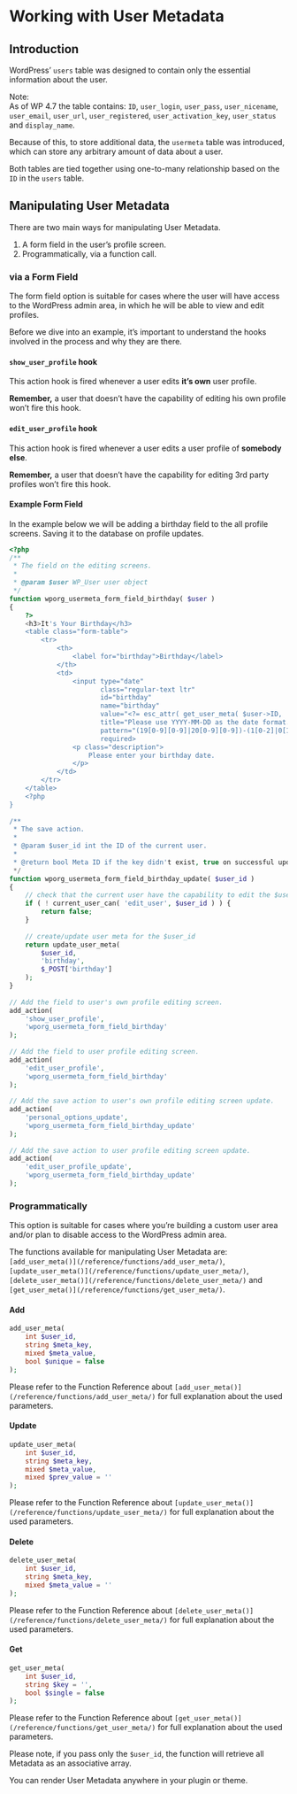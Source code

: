 # Working with User Metadata

## Introduction

WordPress’ `users` table was designed to contain only the essential information about the user.

Note:  
As of WP 4.7 the table contains: `ID`, `user_login`, `user_pass`, `user_nicename`, `user_email`, `user_url`, `user_registered`, `user_activation_key`, `user_status` and `display_name`.

Because of this, to store additional data, the `usermeta` table was introduced, which can store any arbitrary amount of data about a user.

Both tables are tied together using one-to-many relationship based on the `ID` in the `users` table.

## Manipulating User Metadata

There are two main ways for manipulating User Metadata.

1.  A form field in the user’s profile screen.
2.  Programmatically, via a function call.

### via a Form Field

The form field option is suitable for cases where the user will have access to the WordPress admin area, in which he will be able to view and edit profiles.

Before we dive into an example, it’s important to understand the hooks involved in the process and why they are there.

#### `show_user_profile` hook

This action hook is fired whenever a user edits **it’s own** user profile.

**Remember,** a user that doesn’t have the capability of editing his own profile won’t fire this hook.

#### `edit_user_profile` hook

This action hook is fired whenever a user edits a user profile of **somebody else**.

**Remember,** a user that doesn’t have the capability for editing 3rd party profiles won’t fire this hook.

#### Example Form Field

In the example below we will be adding a birthday field to the all profile screens. Saving it to the database on profile updates.

```php
<?php
/**
 * The field on the editing screens.
 *
 * @param $user WP_User user object
 */
function wporg_usermeta_form_field_birthday( $user )
{
    ?>
    <h3>It's Your Birthday</h3>
    <table class="form-table">
        <tr>
            <th>
                <label for="birthday">Birthday</label>
            </th>
            <td>
                <input type="date"
                       class="regular-text ltr"
                       id="birthday"
                       name="birthday"
                       value="<?= esc_attr( get_user_meta( $user->ID, 'birthday', true ) ) ?>"
                       title="Please use YYYY-MM-DD as the date format."
                       pattern="(19[0-9][0-9]|20[0-9][0-9])-(1[0-2]|0[1-9])-(3[01]|[21][0-9]|0[1-9])"
                       required>
                <p class="description">
                    Please enter your birthday date.
                </p>
            </td>
        </tr>
    </table>
    <?php
}
 
/**
 * The save action.
 *
 * @param $user_id int the ID of the current user.
 *
 * @return bool Meta ID if the key didn't exist, true on successful update, false on failure.
 */
function wporg_usermeta_form_field_birthday_update( $user_id )
{
    // check that the current user have the capability to edit the $user_id
    if ( ! current_user_can( 'edit_user', $user_id ) ) {
        return false;
    }
 
    // create/update user meta for the $user_id
    return update_user_meta(
        $user_id,
        'birthday',
        $_POST['birthday']
    );
}
 
// Add the field to user's own profile editing screen.
add_action(
    'show_user_profile',
    'wporg_usermeta_form_field_birthday'
);
 
// Add the field to user profile editing screen.
add_action(
    'edit_user_profile',
    'wporg_usermeta_form_field_birthday'
);
 
// Add the save action to user's own profile editing screen update.
add_action(
    'personal_options_update',
    'wporg_usermeta_form_field_birthday_update'
);
 
// Add the save action to user profile editing screen update.
add_action(
    'edit_user_profile_update',
    'wporg_usermeta_form_field_birthday_update'
);
```

### Programmatically

This option is suitable for cases where you’re building a custom user area and/or plan to disable access to the WordPress admin area.

The functions available for manipulating User Metadata are: `[add_user_meta()](/reference/functions/add_user_meta/)`, `[update_user_meta()](/reference/functions/update_user_meta/)`, `[delete_user_meta()](/reference/functions/delete_user_meta/)` and `[get_user_meta()](/reference/functions/get_user_meta/)`.

#### Add

```php
add_user_meta(
    int $user_id,
    string $meta_key,
    mixed $meta_value,
    bool $unique = false
);
```

Please refer to the Function Reference about `[add_user_meta()](/reference/functions/add_user_meta/)` for full explanation about the used parameters.

#### Update

```php
update_user_meta(
    int $user_id,
    string $meta_key,
    mixed $meta_value,
    mixed $prev_value = ''
);
```

Please refer to the Function Reference about `[update_user_meta()](/reference/functions/update_user_meta/)` for full explanation about the used parameters.

#### Delete

```php
delete_user_meta(
    int $user_id,
    string $meta_key,
    mixed $meta_value = ''
);
```

Please refer to the Function Reference about `[delete_user_meta()](/reference/functions/delete_user_meta/)` for full explanation about the used parameters.

#### Get

```php
get_user_meta(
    int $user_id,
    string $key = '',
    bool $single = false
);
```

Please refer to the Function Reference about `[get_user_meta()](/reference/functions/get_user_meta/)` for full explanation about the used parameters.

Please note, if you pass only the `$user_id`, the function will retrieve all Metadata as an associative array.

You can render User Metadata anywhere in your plugin or theme.